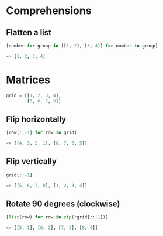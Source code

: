 # Comprehensions

## Flatten a list

```python
[number for group in [[1, 2], [3, 4]] for number in group]

=> [1, 2, 3, 4]
```

# Matrices

```python
grid = [[1, 2, 3, 4],
        [5, 6, 7, 8]]
```

## Flip horizontally

```python
[row[::-1] for row in grid]

=> [[4, 3, 2, 1], [8, 7, 6, 5]]
```

## Flip vertically

```python
grid[::-1]

=> [[5, 6, 7, 8], [1, 2, 3, 4]]
```

## Rotate 90 degrees (clockwise)

```python
[list(row) for row in zip(*grid[::-1])]

=> [[5, 1], [6, 2], [7, 3], [8, 4]]
```


